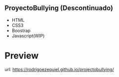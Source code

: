  ## ProyectoBullying (Descontinuado)
 * HTML
 * CSS3
 * Boostrap
 * Javascript(WIP)

# Preview
 url: https://rodrigoezequiel.github.io/projectobullying/
